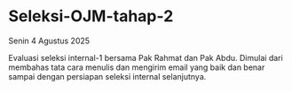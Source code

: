 # Seleksi-OJM-tahap-2
Senin 4 Agustus 2025

Evaluasi seleksi internal-1 bersama Pak Rahmat dan Pak Abdu. Dimulai dari membahas tata cara menulis dan mengirim email yang baik dan benar sampai dengan persiapan seleksi internal selanjutnya.  
